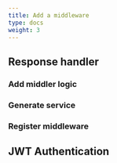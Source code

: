 ```yaml
---
title: Add a middleware
type: docs
weight: 3
---
```


## Response handler

### Add middler logic

### Generate service

### Register middleware

## JWT Authentication
